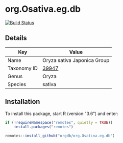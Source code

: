 # org.Osativa.eg.db

[![Build Status](https://dev.azure.com/orgdb/OrgDb-R-Packages/_apis/build/status/orgdb.org.Osativa.eg.db?branchName=master)](https://dev.azure.com/orgdb/OrgDb-R-Packages/_build/latest?definitionId=1&branchName=master)

## Details
| Key | Value |
|-----|-------|
| Name | Oryza sativa Japonica Group |
| Taxonomy ID | [39947](https://www.ncbi.nlm.nih.gov/Taxonomy/Browser/wwwtax.cgi?mode=Info&id=39947) |
| Genus | Oryza |
| Species | sativa |

## Installation
To install this package, start R (version "3.6") and enter:
```R
if (!requireNamespace("remotes", quietly = TRUE))
    install.packages("remotes")

remotes::install_github("orgdb/org.Osativa.eg.db")
```
